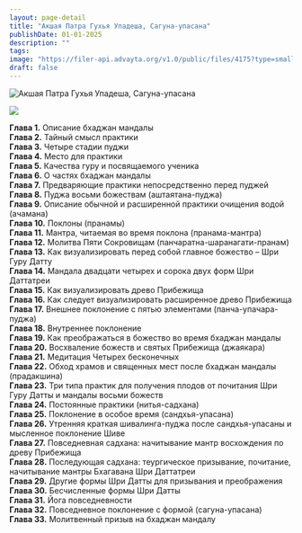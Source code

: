 ```yaml
---
layout: page-detail
title: "Акшая Патра Гухья Упадеша, Сагуна-упасана"
publishDate: 01-01-2025
description: ""
tags:
image: "https://filer-api.advayta.org/v1.0/public/files/4175?type=small"
draft: false
---
```


![Акшая Патра Гухья Упадеша, Сагуна-упасана](https://filer-api.advayta.org/v1.0/public/files/4175?type=medium)

[![](https://filer-api.advayta.org/v1.0/public/files/57227?type=medium)](/shop/books/akshaya-patra-gukhya-upadesha-saguna-upasana/)

**Глава 1.** Описание бхаджан мандалы  
**Глава 2.** Тайный смысл практики  
**Глава 3.** Четыре стадии пуджи  
**Глава 4.** Место для практики  
**Глава 5.** Качества гуру и посвящаемого ученика  
**Глава 6.** О частях бхаджан мандалы  
**Глава 7.** Предваряющие практики непосредственно перед пуджей  
**Глава 8.** Пуджа восьми божествам (аштаятана-пуджа)  
**Глава 9.** Описание обычной и расширенной практики очищения водой (ачамана)  
**Глава 10.** Поклоны (пранамы)  
**Глава 11.** Мантра, читаемая во время поклона (пранама-мантра)  
**Глава 12.** Молитва Пяти Сокровищам (панчаратна-шаранагати-пранам)  
**Глава 13.** Как визуализировать перед собой главное божество – Шри Гуру Датту  
**Глава 14.** Мандала двадцати четырех и сорока двух форм Шри Даттатреи  
**Глава 15.** Как визуализировать древо Прибежища  
**Глава 16.** Как следует визуализировать расширенное древо Прибежища  
**Глава 17.** Внешнее поклонение с пятью элементами (панча-упачара-пуджа)  
**Глава 18.** Внутреннее поклонение  
**Глава 19.** Как преображаться в божество во время бхаджан мандалы  
**Глава 20.** Восхваление божеств и святых Прибежища (джаякара)  
**Глава 21.** Медитация Четырех бесконечных  
**Глава 22.** Обход храмов и священных мест после бхаджан мандалы (прадакшина)  
**Глава 23.** Три типа практик для получения плодов от почитания Шри Гуру Датты и мандалы восьми божеств  
**Глава 24.** Постоянные практики (нитья-садхана)  
**Глава 25.** Поклонение в особое время (сандхья-упасана)  
**Глава 26.** Утренняя краткая шивалинга-пуджа после сандхья-упасаны и мысленное поклонение Шиве  
**Глава 27.** Повседневная садхана: начитывание мантр восхождения по древу Прибежища  
**Глава 28.** Последующая садхана: теургическое призывание, почитание, начитывание мантры Бхагавана Шри Даттатреи  
**Глава 29.** Другие формы Шри Датты для призывания и преображения  
**Глава 30.** Бесчисленные формы Шри Датты  
**Глава 31.** Йога повседневности  
**Глава 32.** Повседневное поклонение с формой (сагуна-упасана)  
**Глава 33.** Молитвенный призыв на бхаджан мандалу

